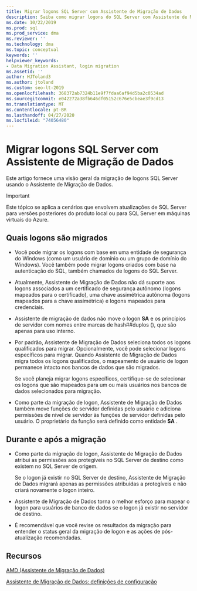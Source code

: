 ```yaml
---
title: Migrar logons SQL Server com Assistente de Migração de Dados
description: Saiba como migrar logons do SQL Server com Assistente de Migração de Dados
ms.date: 10/22/2019
ms.prod: sql
ms.prod_service: dma
ms.reviewer: ''
ms.technology: dma
ms.topic: conceptual
keywords: ''
helpviewer_keywords:
- Data Migration Assistant, login migration
ms.assetid: ''
author: HJToland3
ms.author: jtoland
ms.custom: seo-lt-2019
ms.openlocfilehash: 368372ab7324b11e9f7fdaa6af94d5ba2c0534ad
ms.sourcegitcommit: e042272a38fb646df05152c676e5cbeae3f9cd13
ms.translationtype: MT
ms.contentlocale: pt-BR
ms.lasthandoff: 04/27/2020
ms.locfileid: "74056480"
---
```

# <a name="migrate-sql-server-logins-with-data-migration-assistant"></a>Migrar logons SQL Server com Assistente de Migração de Dados

Este artigo fornece uma visão geral da migração de logons SQL Server usando o Assistente de Migração de Dados.

> [!IMPORTANT]
> Este tópico se aplica a cenários que envolvem atualizações de SQL Server para versões posteriores do produto local ou para SQL Server em máquinas virtuais do Azure.

## <a name="which-logins-are-migrated"></a>Quais logons são migrados

- Você pode migrar os logons com base em uma entidade de segurança do Windows (como um usuário de domínio ou um grupo de domínio do Windows). Você também pode migrar logons criados com base na autenticação do SQL, também chamados de logons do SQL Server.

- Atualmente, Assistente de Migração de Dados não dá suporte aos logons associados a um certificado de segurança autônomo (logons mapeados para o certificado), uma chave assimétrica autônoma (logons mapeados para a chave assimétrica) e logons mapeados para credenciais.

- Assistente de migração de dados não move o logon **SA** e os princípios de servidor com nomes entre marcas de hash\#\#duplos (), que são apenas para uso interno.

- Por padrão, Assistente de Migração de Dados seleciona todos os logons qualificados para migrar. Opcionalmente, você pode selecionar logons específicos para migrar. Quando Assistente de Migração de Dados migra todos os logons qualificados, o mapeamento de usuário de logon permanece intacto nos bancos de dados que são migrados.

  Se você planeja migrar logons específicos, certifique-se de selecionar os logons que são mapeados para um ou mais usuários nos bancos de dados selecionados para migração.

- Como parte da migração de logon, Assistente de Migração de Dados também move funções de servidor definidas pelo usuário e adiciona permissões de nível de servidor às funções de servidor definidas pelo usuário. O proprietário da função será definido como entidade **SA** .

## <a name="during-and-after-migration"></a>Durante e após a migração

- Como parte da migração de logon, Assistente de Migração de Dados atribui as permissões aos protegíveis no SQL Server de destino como existem no SQL Server de origem.

  Se o logon já existir no SQL Server de destino, Assistente de Migração de Dados migrará apenas as permissões atribuídas a protegíveis e não criará novamente o logon inteiro.

- Assistente de Migração de Dados torna o melhor esforço para mapear o logon para usuários de banco de dados se o logon já existir no servidor de destino.

- É recomendável que você revise os resultados da migração para entender o status geral da migração de logon e as ações de pós-atualização recomendadas.

## <a name="resources"></a>Recursos

[AMD (Assistente de Migração de Dados)](../dma/dma-overview.md)

[Assistente de Migração de Dados: definições de configuração](../dma/dma-configurationsettings.md)
